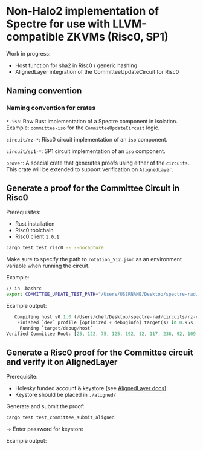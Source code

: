 # Non-Halo2 implementation of Spectre for use with LLVM-compatible ZKVMs (Risc0, SP1)

Work in progress:

- Host function for sha2 in Risc0 / generic hashing
- AlignedLayer integration of the CommitteeUpdateCircuit for Risc0

## Naming convention

### Naming convention for crates

`*-iso`: Raw Rust implementation of a Spectre component in Isolation. Example: `committee-iso` for the `CommitteeUpdateCircuit` logic.

`circuit/rz-*`: Risc0 circuit implementation of an `iso` component.

`circuit/sp1-*`: SP1 circuit implementation of an `iso` component.


`prover`: A special crate that generates proofs using either of the `circuits`. This crate will be extended to support verification on `AlignedLayer`.

## Generate a proof for the Committee Circuit in Risc0

Prerequisites:

- Rust installation
- Risc0 toolchain
- Risc0 client `1.0.1`

```bash
cargo test test_risc0 -- --nocapture
```

Make sure to specify the path to `rotation_512.json` as an environment variable when running the circuit.

Example:

```bash
// in .bashrc
export COMMITTEE_UPDATE_TEST_PATH="/Users/USERNAME/Desktop/spectre-rad/data/rotation_512.json"
```


Example output:

```rust
   Compiling host v0.1.0 (/Users/chef/Desktop/spectre-rad/circuits/rz-committee/host)
    Finished `dev` profile [optimized + debuginfo] target(s) in 0.95s
     Running `target/debug/host`
Verified Committee Root: [25, 122, 75, 125, 192, 12, 117, 238, 92, 109, 3, 192, 224, 63, 84, 28, 196, 131, 90, 32, 180, 39, 160, 7, 188, 177, 162, 100, 181, 205, 38, 142]
```

## Generate a Risc0 proof for the Committee circuit and verify it on AlignedLayer

Prerequisite:
- Holesky funded account & keystore (see [AlignedLayer docs](https://docs.alignedlayer.com/))
- Keystore should be placed in `./aligned/`

Generate and submit the proof:

```bash
cargo test test_committee_submit_aligned
```
-> Enter password for keystore


Example output:

```rust

```